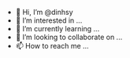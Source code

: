 - 👋 Hi, I’m @dinhsy
- 👀 I’m interested in ...
- 🌱 I’m currently learning ...
- 💞️ I’m looking to collaborate on ...
- 📫 How to reach me ...

<!---
dinhsy/dinhsy is a ✨ special ✨ repository because its `README.md` (this file) appears on your GitHub profile.
You can click the Preview link to take a look at your changes.
--->
